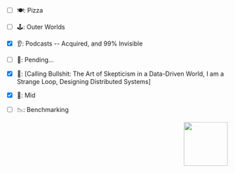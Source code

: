 ### 

<!--
**tclohm/tclohm** is a ✨ _special_ ✨ repository because its `README.md` (this file) appears on your GitHub profile.

Here are some ideas to get you started:

- 🔭 I’m currently working on ...
- 🌱 I’m currently learning ...
- 👯 I’m looking to collaborate on ...
- 🤔 I’m looking for help with ...
- 💬 Ask me about ...
- 📫 How to reach me: ...
- 😄 Pronouns: ...
- ⚡ Fun fact: ...
-->


- [ ] 🍽: Pizza                                                            
- [ ] 🕹: Outer Worlds
- [x] 👂: Podcasts -- Acquired, and 99% Invisible
- [ ] 👀: Pending...
- [x] 📖: [Calling Bullshit: The Art of Skepticism in a Data-Driven World, I am a Strange Loop, Designing Distributed Systems]
- [x] 🔋: Mid
- [ ] 📉: Benchmarking


<img src="https://user-images.githubusercontent.com/2380963/196989432-0c1113e4-33ec-4128-847e-932d0f377407.gif" align="right" width="100" height="100">
